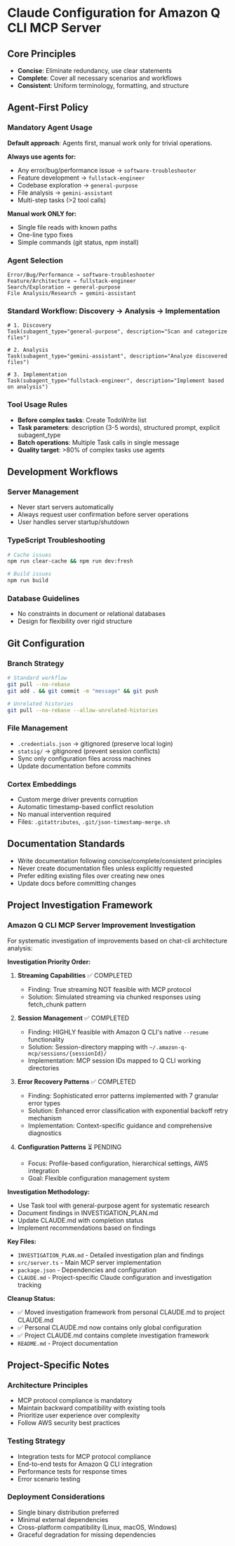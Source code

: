 # Claude Configuration for Amazon Q CLI MCP Server

## Core Principles
- **Concise**: Eliminate redundancy, use clear statements
- **Complete**: Cover all necessary scenarios and workflows  
- **Consistent**: Uniform terminology, formatting, and structure

## Agent-First Policy

### Mandatory Agent Usage
**Default approach**: Agents first, manual work only for trivial operations.

**Always use agents for:**
- Any error/bug/performance issue → `software-troubleshooter`
- Feature development → `fullstack-engineer`
- Codebase exploration → `general-purpose`
- File analysis → `gemini-assistant`
- Multi-step tasks (>2 tool calls)

**Manual work ONLY for:**
- Single file reads with known paths
- One-line typo fixes
- Simple commands (git status, npm install)

### Agent Selection
```
Error/Bug/Performance → software-troubleshooter
Feature/Architecture → fullstack-engineer  
Search/Exploration → general-purpose
File Analysis/Research → gemini-assistant
```

### Standard Workflow: Discovery → Analysis → Implementation
```
# 1. Discovery
Task(subagent_type="general-purpose", description="Scan and categorize files")

# 2. Analysis  
Task(subagent_type="gemini-assistant", description="Analyze discovered files")

# 3. Implementation
Task(subagent_type="fullstack-engineer", description="Implement based on analysis")
```

### Tool Usage Rules
- **Before complex tasks**: Create TodoWrite list
- **Task parameters**: description (3-5 words), structured prompt, explicit subagent_type
- **Batch operations**: Multiple Task calls in single message
- **Quality target**: >80% of complex tasks use agents

## Development Workflows

### Server Management
- Never start servers automatically
- Always request user confirmation before server operations
- User handles server startup/shutdown

### TypeScript Troubleshooting
```bash
# Cache issues
npm run clear-cache && npm run dev:fresh

# Build issues  
npm run build
```

### Database Guidelines
- No constraints in document or relational databases
- Design for flexibility over rigid structure

## Git Configuration

### Branch Strategy
```bash
# Standard workflow
git pull --no-rebase
git add . && git commit -m "message" && git push

# Unrelated histories
git pull --no-rebase --allow-unrelated-histories
```

### File Management
- `.credentials.json` → gitignored (preserve local login)
- `statsig/` → gitignored (prevent session conflicts)
- Sync only configuration files across machines
- Update documentation before commits

### Cortex Embeddings
- Custom merge driver prevents corruption
- Automatic timestamp-based conflict resolution
- No manual intervention required
- Files: `.gitattributes`, `.git/json-timestamp-merge.sh`

## Documentation Standards
- Write documentation following concise/complete/consistent principles
- Never create documentation files unless explicitly requested
- Prefer editing existing files over creating new ones
- Update docs before committing changes

## Project Investigation Framework

### Amazon Q CLI MCP Server Improvement Investigation
For systematic investigation of improvements based on chat-cli architecture analysis:

**Investigation Priority Order:**
1. **Streaming Capabilities** ✅ COMPLETED
   - Finding: True streaming NOT feasible with MCP protocol
   - Solution: Simulated streaming via chunked responses using fetch_chunk pattern

2. **Session Management** ✅ COMPLETED
   - Finding: HIGHLY feasible with Amazon Q CLI's native `--resume` functionality
   - Solution: Session-directory mapping with `~/.amazon-q-mcp/sessions/{sessionId}/`
   - Implementation: MCP session IDs mapped to Q CLI working directories

3. **Error Recovery Patterns** ✅ COMPLETED
   - Finding: Sophisticated error patterns implemented with 7 granular error types
   - Solution: Enhanced error classification with exponential backoff retry mechanism
   - Implementation: Context-specific guidance and comprehensive diagnostics

4. **Configuration Patterns** ⏳ PENDING
   - Focus: Profile-based configuration, hierarchical settings, AWS integration
   - Goal: Flexible configuration management system

**Investigation Methodology:**
- Use Task tool with general-purpose agent for systematic research
- Document findings in INVESTIGATION_PLAN.md
- Update CLAUDE.md with completion status
- Implement recommendations based on findings

**Key Files:**
- `INVESTIGATION_PLAN.md` - Detailed investigation plan and findings
- `src/server.ts` - Main MCP server implementation
- `package.json` - Dependencies and configuration
- `CLAUDE.md` - Project-specific Claude configuration and investigation tracking

**Cleanup Status:**
- ✅ Moved investigation framework from personal CLAUDE.md to project CLAUDE.md
- ✅ Personal CLAUDE.md now contains only global configuration
- ✅ Project CLAUDE.md contains complete investigation framework
- `README.md` - Project documentation

## Project-Specific Notes

### Architecture Principles
- MCP protocol compliance is mandatory
- Maintain backward compatibility with existing tools
- Prioritize user experience over complexity
- Follow AWS security best practices

### Testing Strategy
- Integration tests for MCP protocol compliance
- End-to-end tests for Amazon Q CLI integration
- Performance tests for response times
- Error scenario testing

### Deployment Considerations
- Single binary distribution preferred
- Minimal external dependencies
- Cross-platform compatibility (Linux, macOS, Windows)
- Graceful degradation for missing dependencies